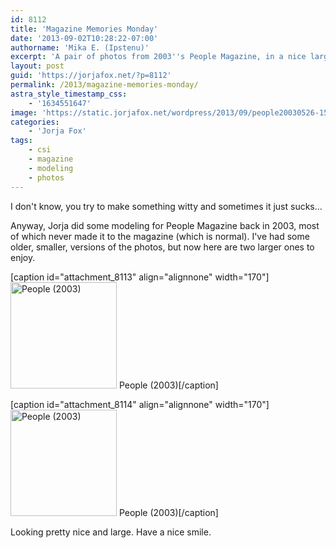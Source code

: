 ```yaml
---
id: 8112
title: 'Magazine Memories Monday'
date: '2013-09-02T10:28:22-07:00'
authorname: 'Mika E. (Ipstenu)'
excerpt: 'A pair of photos from 2003''s People Magazine, in a nice larger size.'
layout: post
guid: 'https://jorjafox.net/?p=8112'
permalink: /2013/magazine-memories-monday/
astra_style_timestamp_css:
    - '1634551647'
image: 'https://static.jorjafox.net/wordpress/2013/09/people20030526-15_595.jpg'
categories:
    - 'Jorja Fox'
tags:
    - csi
    - magazine
    - modeling
    - photos
---
```


I don't know, you try to make something witty and sometimes it just sucks...

Anyway, Jorja did some modeling for People Magazine back in 2003, most of which never made it to the magazine (which is normal). I've had some older, smaller, versions of the photos, but now here are two larger ones to enjoy.

[caption id="attachment_8113" align="alignnone" width="170"]<a href="https://jorjafox.net/gallery/pro/model/2003-people/people20030526-15.jpg"><img class="size-full wp-image-8113" alt="People (2003)" src="//static.jorjafox.net/wordpress/2013/09/people20030526-15_200_cw200_ch200_thumb.jpg" width="170" height="170" /></a> People (2003)[/caption]

[caption id="attachment_8114" align="alignnone" width="170"]<a href="https://jorjafox.net/gallery/pro/model/2003-people/people20030526-14.jpg"><img class="size-full wp-image-8114" alt="People (2003)" src="//static.jorjafox.net/wordpress/2013/09/people20030526-16_200_cw200_ch200_thumb.jpg" width="170" height="170" /></a> People (2003)[/caption]

Looking pretty nice and large. Have a nice smile.
